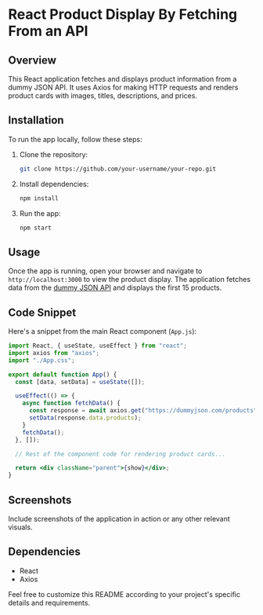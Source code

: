 # React Product Display By Fetching From an API

## Overview
This React application fetches and displays product information from a dummy JSON API. It uses Axios for making HTTP requests and renders product cards with images, titles, descriptions, and prices.

## Installation
To run the app locally, follow these steps:

1. Clone the repository:
   ```bash
   git clone https://github.com/your-username/your-repo.git
   ```

2. Install dependencies:
   ```bash
   npm install
   ```

3. Run the app:
   ```bash
   npm start
   ```

## Usage
Once the app is running, open your browser and navigate to `http://localhost:3000` to view the product display. The application fetches data from the [dummy JSON API](https://dummyjson.com/products) and displays the first 15 products.

## Code Snippet
Here's a snippet from the main React component (`App.js`):

```jsx
import React, { useState, useEffect } from "react";
import axios from "axios";
import "./App.css";

export default function App() {
  const [data, setData] = useState([]);

  useEffect(() => {
    async function fetchData() {
      const response = await axios.get("https://dummyjson.com/products");
      setData(response.data.products);
    }
    fetchData();
  }, []);

  // Rest of the component code for rendering product cards...

  return <div className="parent">{show}</div>;
}
```

## Screenshots
Include screenshots of the application in action or any other relevant visuals.

## Dependencies
- React
- Axios


Feel free to customize this README according to your project's specific details and requirements.